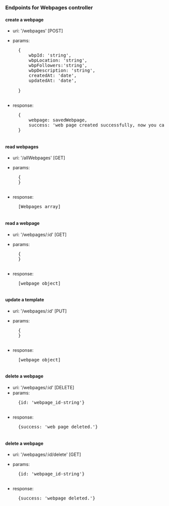 ### Endpoints for Webpages controller

#### create a webpage
- uri: '/webpages' [POST]
- params:  
    <pre>
    {
        wbpId: 'string',
        wbpLocation: 'string',
        wbpFollowers:'string',
        wbpDescription: 'string',
        createdAt: 'date',
        updatedAt: 'date',

    } 
    </pre>
  
- response:  
     <pre>
    {
        webpage: savedWebpage,
        success: 'web page created successfully, now you can start publish your content !'
    }
    </pre>

#### read webpages
- uri: '/allWebpages' [GET]
- params:  
    <pre>
    {
    } 
    </pre>
  
- response:  
    <pre>
    [Webpages array]
    </pre>


#### read a webpage
- uri: '/webpages/:id' [GET]
- params:  
    <pre>
    {
    } 
    </pre>
  
- response:  
    <pre>
    [webpage object]
    </pre>


#### update a template
- uri: '/webpages/:id' [PUT]
- params:  
    <pre>
    {
    } 
    </pre>
  
- response:  
    <pre>
    [webpage object]
    </pre>


#### delete a webpage
- uri: '/webpages/:id' [DELETE]
- params:  
    <pre>
    {id: 'webpage_id-string'}
    </pre>
- response:  
    <pre>
    {success: 'web page deleted.'}
    </pre>


#### delete a webpage
- uri: '/webpages/:id/delete' [GET]
- params:  
   <pre>
    {id: 'webpage_id-string'}
    </pre>
  
- response:  
  <pre>
    {success: 'webpage deleted.'}
    </pre>


